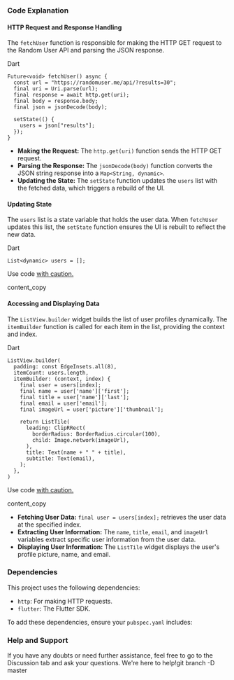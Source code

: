 ### Code Explanation

#### HTTP Request and Response Handling

The `fetchUser` function is responsible for making the HTTP GET request to the Random User API and parsing the JSON response.

Dart

```
Future<void> fetchUser() async {
  const url = "https://randomuser.me/api/?results=30";
  final uri = Uri.parse(url);
  final response = await http.get(uri);
  final body = response.body;
  final json = jsonDecode(body);

  setState(() {
    users = json["results"];
  });
}

```




-   **Making the Request:** The `http.get(uri)` function sends the HTTP GET request.
-   **Parsing the Response:** The `jsonDecode(body)` function converts the JSON string response into a `Map<String, dynamic>`.
-   **Updating the State:** The `setState` function updates the `users` list with the fetched data, which triggers a rebuild of the UI.

#### Updating State

The `users` list is a state variable that holds the user data. When `fetchUser` updates this list, the `setState` function ensures the UI is rebuilt to reflect the new data.

Dart

```
List<dynamic> users = [];

```

Use code [with caution.](/faq#coding)

content_copy

#### Accessing and Displaying Data

The `ListView.builder` widget builds the list of user profiles dynamically. The `itemBuilder` function is called for each item in the list, providing the context and index.

Dart

```
ListView.builder(
  padding: const EdgeInsets.all(8),
  itemCount: users.length,
  itemBuilder: (context, index) {
    final user = users[index];
    final name = user['name']['first'];
    final title = user['name']['last'];
    final email = user['email'];
    final imageUrl = user['picture']['thumbnail'];

    return ListTile(
      leading: ClipRRect(
        borderRadius: BorderRadius.circular(100),
        child: Image.network(imageUrl),
      ),
      title: Text(name + " " + title),
      subtitle: Text(email),
    );
  },
)

```

Use code [with caution.](/faq#coding)

content_copy

-   **Fetching User Data:** `final user = users[index];` retrieves the user data at the specified index.
-   **Extracting User Information:** The `name`, `title`, `email`, and `imageUrl` variables extract specific user information from the user data.
-   **Displaying User Information:** The `ListTile` widget displays the user's profile picture, name, and email.

### Dependencies

This project uses the following dependencies:

-   `http`: For making HTTP requests.
-   `flutter`: The Flutter SDK.

To add these dependencies, ensure your `pubspec.yaml` includes:

### Help and Support

If you have any doubts or need further assistance, feel free to go to the Discussion tab and ask your questions. We're here to help!git branch -D master